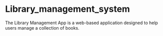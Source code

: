 # Library_management_system
The Library Management App is a web-based application designed to help users manage a collection of books. 

